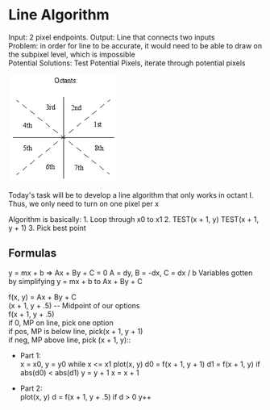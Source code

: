 # Line Algorithm

Input: 2 pixel endpoints. Output: Line that connects two inputs  
Problem: in order for line to be accurate, it would need to be able to
draw on the subpixel level, which is impossible  
Potential Solutions: Test Potential Pixels, iterate through potential
pixels

![octants](images/octants.jpg)

Today's task will be to develop a line algorithm that only works in
octant I.  
Thus, we only need to turn on one pixel per x

Algorithm is basically: 1. Loop through x0 to x1 2. TEST(x + 1, y)
TEST(x + 1, y + 1) 3. Pick best point

## Formulas

<div class="seealso">

y = mx + b =\> Ax + By + C = 0 A = dy, B = -dx, C = dx / b Variables
gotten by simplifying y = mx + b to Ax + By + C

</div>

f(x, y) = Ax + By + C  
(x + 1, y + .5) -- Midpoint of our options  
f(x + 1, y + .5)  
  if 0, MP on line, pick one option  
  if pos, MP is below line, pick(x + 1, y + 1)  
  if neg, MP above line, pick (x + 1, y)::

  - Part 1:  
    x = x0, y = y0 while x \<= x1 plot(x, y) d0 = f(x + 1, y + 1) d1 =
    f(x + 1, y) if abs(d0) \< abs(d1) y = y + 1 x = x + 1

  - Part 2:  
    plot(x, y) d = f(x + 1, y + .5) if d \> 0 y++
